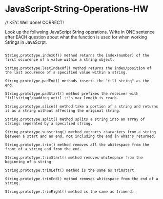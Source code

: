 # JavaScript-String-Operations-HW

// KEY: Well done! CORRECT!

Look up the follwoing JavaScript String operations. Write in ONE sentence after EACH question about what the function is used for when working Strings in JavaScrpt.

```

String.prototype.indexOf() method returns the index(number) of the first occurence of a value within a string object.  

String.prototype.lastIndexOf() method returns the index/position of the last occurence of a specified value within a string. 

String.prototype.padEnd() methods inserts the "fill string" as the end. 

String.prototype.padStart() method prefixes the receiver with "fillstring"/padding until it's max length is reach. 

String.prototype.slice() method take a portion of a string and returns it as a string without affecting the original string.

String.prototype.split() method splits a string into an array of strings seperated by a specified string. 

String.prototype.substring() method extracts characters from a string between a start and an end, not including the end in what's returned.

String.prototype.trim() method removes all the whitespace from the front of a string and from the end. 

String.prototype.trimStart() method removes whitespace from the beginning of a string. 

String.prototype.trimLeft() method is the same as trimstart.

String.prototype.trimEnd() method removes whitespace from the end of a string. 

String.prototype.trimRight() method is the same as trimend.

```


